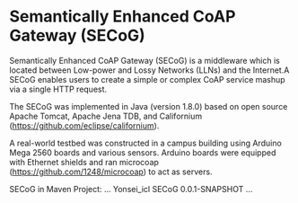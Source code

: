 # Semantically Enhanced CoAP Gateway (SECoG)
Semantically Enhanced CoAP Gateway (SECoG) is a middleware which is located between Low-power and Lossy Networks (LLNs) and the Internet.A SECoG enables users to create a simple or complex CoAP service mashup via a single HTTP request.

The SECoG was implemented in Java (version 1.8.0) based on open source Apache Tomcat, Apache Jena TDB, and Californium (https://github.com/eclipse/californium).

A real-world testbed was constructed in a campus building using Arduino Mega 2560 boards and various sensors. Arduino boards were equipped with Ethernet shields and ran microcoap (https://github.com/1248/microcoap) to act as servers.

SECoG in Maven Project:
<dependencies>
    ...
    <dependency>
            <groupId>Yonsei_icl</groupId>
            <artifactId>SECoG</artifactId>
            <version>0.0.1-SNAPSHOT</version>
    </dependency>
    ...
</dependencies>
